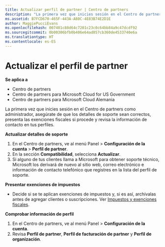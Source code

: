 ```yaml
---
title: Actualizar perfil de partner | Centro de partners
description: "La primera vez que inicies sesión en el Centro de partners como administrador, asegúrate de que los detalles de soporte sean correctos, presenta las exenciones fiscales si procede y revisa la información de contacto en tus perfiles."
ms.assetid: B7FCD670-465F-443A-A80C-4E83B74E2D1E
author: MaggiePucciEvans
ms.openlocfilehash: 007401c88d64c7201c23c0c64bb84a9c47dcdf92
ms.sourcegitcommit: 0b00306bfb0b406e64ad857cb360de4533740e6a
ms.translationtype: HT
ms.contentlocale: es-ES
---
```

# <a name="update-your-partner-profile"></a>Actualizar el perfil de partner

**Se aplica a**

-  Centro de partners
-  Centro de partners para Microsoft Cloud for US Government
-  Centro de partners para Microsoft Cloud Alemania

La primera vez que inicies sesión en el Centro de partners como administrador, asegúrate de que los detalles de soporte sean correctos, presenta las exenciones fiscales si procede y revisa la información de contacto en tus perfiles.

**Actualizar detalles de soporte**

1.  En el Centro de partners, ve al menú Panel &gt; **Configuración de la cuenta** &gt; **Perfil de partner**.
2.  En la sección **Compatibilidad**, selecciona **Actualizar**.
3.  Si alguno de tus clientes llama a Microsoft para obtener soporte técnico, Microsoft los derivará de nuevo al sitio web, correo electrónico e información de contacto telefónico que registres en la lista del perfil de soporte.

**Presentar exenciones de impuestos**

-   Decide si se te aplican exenciones de impuestos y, si es así, archívalas antes de agregar clientes o suscripciones. Ver [Impuestos y exenciones fiscales](tax-and-tax-exemptions.md).

**Comprobar información de perfil**

1.  En el Centro de partners, ve al menú Panel &gt; **Configuración de la cuenta**.
2.  Revisa **Perfil de partner**, **Perfil de facturación de partner** y **Perfil de organización**.

 

 



